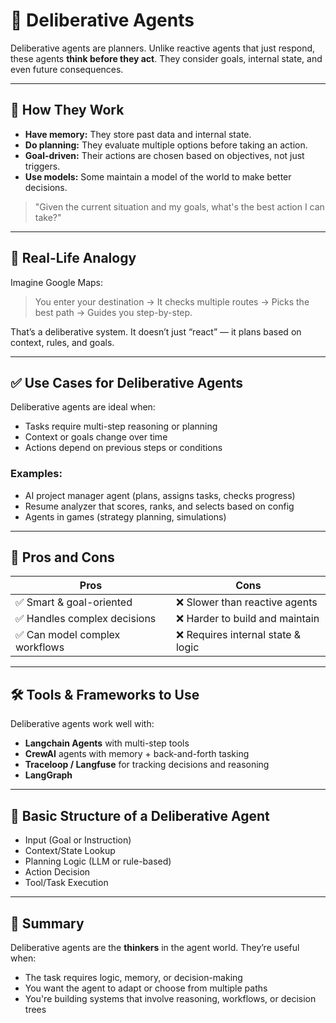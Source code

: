 # 🧭 Deliberative Agents

Deliberative agents are planners. Unlike reactive agents that just respond, these agents **think before they act**. They consider goals, internal state, and even future consequences.

---

## 🧠 How They Work

- **Have memory:** They store past data and internal state.
- **Do planning:** They evaluate multiple options before taking an action.
- **Goal-driven:** Their actions are chosen based on objectives, not just triggers.
- **Use models:** Some maintain a model of the world to make better decisions.

> "Given the current situation and my goals, what's the best action I can take?"

---

## 🔄 Real-Life Analogy

Imagine Google Maps:
> You enter your destination → It checks multiple routes → Picks the best path → Guides you step-by-step.

That’s a deliberative system. It doesn’t just “react” — it plans based on context, rules, and goals.

---

## ✅ Use Cases for Deliberative Agents

Deliberative agents are ideal when:
- Tasks require multi-step reasoning or planning
- Context or goals change over time
- Actions depend on previous steps or conditions

### Examples:
- AI project manager agent (plans, assigns tasks, checks progress)
- Resume analyzer that scores, ranks, and selects based on config
- Agents in games (strategy planning, simulations)

---

## 🔧 Pros and Cons

| Pros                          | Cons                              |
|-------------------------------|-----------------------------------|
| ✅ Smart & goal-oriented       | ❌ Slower than reactive agents     |
| ✅ Handles complex decisions   | ❌ Harder to build and maintain    |
| ✅ Can model complex workflows | ❌ Requires internal state & logic |

---

## 🛠️ Tools & Frameworks to Use

Deliberative agents work well with:
- **Langchain Agents** with multi-step tools
- **CrewAI** agents with memory + back-and-forth tasking
- **Traceloop / Langfuse** for tracking decisions and reasoning
- **LangGraph**

---

## 🧠 Basic Structure of a Deliberative Agent
- Input (Goal or Instruction)
- Context/State Lookup
- Planning Logic (LLM or rule-based)
- Action Decision
- Tool/Task Execution


---

## 📌 Summary

Deliberative agents are the **thinkers** in the agent world. They’re useful when:
- The task requires logic, memory, or decision-making
- You want the agent to adapt or choose from multiple paths
- You're building systems that involve reasoning, workflows, or decision trees

